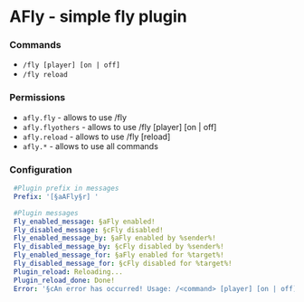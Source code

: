 # AFly - simple fly plugin
### Commands
- `/fly [player] [on | off]`
- `/fly reload`
### Permissions
- `afly.fly` - allows to use /fly
- `afly.flyothers` - allows to use /fly [player] [on | off]
- `afly.reload` - allows to use /fly [reload]
- `afly.*` - allows to use all commands
### Configuration
```yml
 #Plugin prefix in messages
 Prefix: '[§aAFly§r] '

 #Plugin messages
 Fly_enabled_message: §aFly enabled!
 Fly_disabled_message: §cFly disabled!
 Fly_enabled_message_by: §aFly enabled by %sender%!
 Fly_disabled_message_by: §cFly disabled by %sender%!
 Fly_enabled_message_for: §aFly enabled for %target%!
 Fly_disabled_message_for: §cFly disabled for %target%!
 Plugin_reload: Reloading...
 Plugin_reload_done: Done!
 Error: '§cAn error has occurred! Usage: /<command> [player] [on | off]'
```